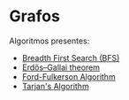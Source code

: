 
# Grafos

Algoritmos presentes:

- [Breadth First Search (BFS)](bfs.cpp) 
- [Erdős–Gallai theorem](erdosGallaiTheorem.cpp) 
- [Ford-Fulkerson Algorithm](fordFulkerson.cpp)
- [Tarjan's Algorithm](tarjan.cpp)